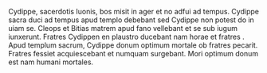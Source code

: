 Cydippe, sacerdotis Iuonis, bos misit in ager et no adfui ad tempus. 
Cydippe sacra duci ad tempus apud templo debebant sed Cydippe non potest do in uiam se. 
Cleops et Bitias matrem apud fano vellebant et se sub iugum iunxerunt. 
Fratres Cydippen en plaustro ducebant nam horae et fratres . 
Apud templum sacrum, Cydippe donum optimum mortale ob fratres pecarit. 
Fratres fessiet acquiescebant et numquam surgebant.
Mori optimum donum est nam humani mortales. 
